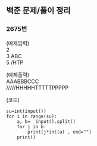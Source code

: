 ## 백준 문제/풀이 정리   

### 2675번   

(예제입력)   
2     
3 ABC    
5 /HTP    
    
(예제출력)    
AAABBBCCC    
/////HHHHHTTTTTPPPPP    
    
(코드)    
```
su=int(input())      
for i in range(su):    
    a, b=  input().split()
    for j in b:                           
        print(j*int(a) , end="")    
    print()
```

 
